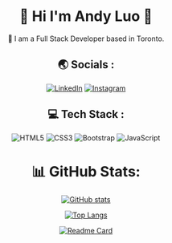 ## <h1 align="center"> 🤚 Hi I'm Andy Luo 🤚</h1>

<div align="center">
🍁 I am a Full Stack Developer based in Toronto.
<div>


<h2 align="center"> 🌏 Socials :</h2>

<div align="center">

[![LinkedIn](https://img.shields.io/badge/LinkedIn-0077B5?style=for-the-badge&logo=linkedin&logoColor=white)](https://www.linkedin.com/in/gancheng-luo-andy/) 
[![Instagram](https://img.shields.io/badge/Instagram-E4405F?style=for-the-badge&logo=instagram&logoColor=white)](https://instagram.com/andy_lgc?igshid=YmMyMTA2M2Y=) 

</div>

<h2 align="center"> 💻 Tech Stack :</h2>
<div align="center">
  
![HTML5](https://img.shields.io/badge/html5-%23E34F26.svg?style=for-the-badge&logo=html5&logoColor=white) ![CSS3](https://img.shields.io/badge/css3-%231572B6.svg?style=for-the-badge&logo=css3&logoColor=white) ![Bootstrap](https://img.shields.io/badge/bootstrap-%23563D7C.svg?style=for-the-badge&logo=bootstrap&logoColor=white) ![JavaScript](https://img.shields.io/badge/javascript-%23323330.svg?style=for-the-badge&logo=javascript&logoColor=%23F7DF1E)  
  
</div> 

<div align="center">
  
  # 📊 GitHub Stats:
  
  [![GitHub stats](https://github-readme-stats.vercel.app/api?username=Andy8647&theme=material-palenight)](https://github.com/anuraghazra/github-readme-stats)

  [![Top Langs](https://vercel.com/andy8647/github-readme-stats/CFsRfGDxoBiZjFrbjY37UZysLYKkapi/top-langs/?username=Andy8647)](https://andy8647.com)
  
  [![Readme Card](https://github-readme-stats.vercel.app/api/pin/?username=Andy8647&repo=react-portfolio-template)](https://github.com/anuraghazra/github-readme-stats)
</div>  

